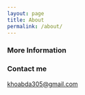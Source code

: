 ```yaml
---
layout: page
title: About
permalink: /about/
---
```



### More Information


### Contact me

[khoabda305@gmail.com](mailto:khoabda305@gmail.com)
